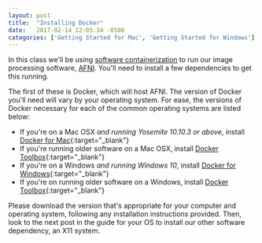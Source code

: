```yaml
---
layout: post
title:  "Installing Docker"
date:   2017-02-14 12:05:34 -0500
categories: ['Getting Started for Mac', 'Getting Started for Windows']
---
```


In this class we'll be using [software containerization][digital-ocean] to run our image processing software, [AFNI][afni]. You'll need to install a few dependencies to get this running. 

The first of these is Docker, which will host AFNI. The version of Docker you'll need will vary by your operating system. For ease, the versions of Docker necessary for each of the common operating systems are listed below: 

* If you're on a Mac OSX *and running Yosemite 10.10.3 or above*, install [Docker for Mac](https://www.docker.com/products/docker#/mac){:target="_blank"}
* If you're running older software on a Mac OSX, install [Docker Toolbox](https://www.docker.com/products/docker-toolbox){:target="_blank"}
* If you're on a Windows *and running Windows 10*, install [Docker for Windows](https://www.docker.com/products/docker#/windows){:target="_blank"}
* If you're on running older software on a Windows, install [Docker Toolbox](https://www.docker.com/products/docker-toolbox){:target="_blank"}

Please download the version that's appropriate for your computer and operating system, following any installation instructions provided. Then, look to the next post in the guide for your OS to install our other software dependency, an X11 system. 

[digital-ocean]: https://www.digitalocean.com/community/tutorials/the-docker-ecosystem-an-overview-of-containerization
[afni]: https://afni.nimh.nih.gov/afni/
